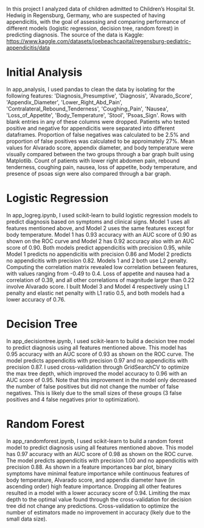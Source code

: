 In this project I analyzed data of children admitted to Children’s Hospital St. Hedwig in Regensburg, Germany, who are suspected of having appendicitis, with the goal of assessing and comparing performance of different models (logistic regression, decision tree, random forest) in predicting diagnosis. The source of the data is Kaggle: https://www.kaggle.com/datasets/joebeachcapital/regensburg-pediatric-appendicitis/data

# Initial Analysis

In app_analysis, I used pandas to clean the data by isolating for the following features: 'Diagnosis_Presumptive', 'Diagnosis', 'Alvarado_Score', 'Appendix_Diameter', 'Lower_Right_Abd_Pain', 'Contralateral_Rebound_Tenderness', 'Coughing_Pain', 'Nausea', 'Loss_of_Appetite', 'Body_Temperature', 'Stool', 'Psoas_Sign'. Rows with blank entries in any of these columns were dropped. Patients who tested positive and negative for appendicitis were separated into different dataframes. Proportion of false negatives was calculated to be 2.5% and proportion of false positives was calculated to be approimately 27%. Mean values for Alvarado score, appendix diameter, and body temperature were visually compared between the two groups through a bar graph built using Matplotlib. Count of patients with lower right abdomen pain, rebound tenderness, coughing pain, nausea, loss of appetite, body temperature, and presence of psoas sign were also compared through a bar graph.

# Logistic Regression

In app_logreg.ipynb, I used scikit-learn to build logistic regression models to predict diagnosis based on symptoms and clinical signs. Model 1 uses all features mentioned above, and Model 2 uses the same features except for body temperature. Model 1 has 0.93 accuracy with an AUC score of 0.90 as shown on the ROC curve and Model 2 has 0.92 accuracy also with an AUC score of 0.90. Both models predict appendicitis with precision 0.95, while Model 1 predicts no appendicitis with precision 0.86 and Model 2 predicts no appendicitis with precision 0.82. Models 1 and 2 both use L2 penalty. Computing the correlation matrix revealed low correlation between features, with values ranging from -0.49 to 0.4. Loss of appetite and nausea had a correlation of 0.39, and all other correlations of magnitude larger than 0.22 involve Alvarado score. I built Model 3 and Model 4 respectively using L1 penalty and elastic net penalty with L1 ratio 0.5, and both models had a lower accuracy of 0.76.

# Decision Tree

In app_decisiontree.ipynb, I used scikit-learn to build a decision tree model to predict diagnosis using all features mentioned above. This model has 0.95 accuracy with an AUC score of 0.93 as shown on the ROC curve. The model predicts appendicitis with precision 0.97 and no appendicitis with precision 0.87. I used cross-validation through GridSearchCV to optimize the max tree depth, which improved the model accuracy to 0.96 with an AUC score of 0.95. Note that this improvement in the model only decreased the number of false positives but did not change the number of false negatives. This is likely due to the small sizes of these groups (3 false positives and 4 false negatives prior to optimization).

# Random Forest

In app_randomforest.ipynb, I used scikit-learn to build a random forest model to predict diagnosis using all features mentioned above. This model has 0.97 accuracy with an AUC score of 0.98 as shown on the ROC curve. The model predicts appendicitis with precision 1.00 and no appendicitis with precision 0.88. As shown in a feature importances bar plot, binary symptoms have minimal feature importance while continuous features of body temperature, Alvarado score, and appendix diameter have (in ascending order) high feature importance. Dropping all other features resulted in a model with a lower accuracy score of 0.94. Limiting the max depth to the optimal value found through the cross-validation for decision tree did not change any predictions. Cross-validation to optimize the number of estimators made no improvement in accuracy (lkely due to the small data size).
